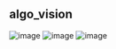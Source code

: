 ## algo_vision


![image](https://github.com/anon-000/Algo-Vision-flutter/blob/main/ss_1.png?raw=true)
![image](https://github.com/anon-000/Algo-Vision-flutter/blob/main/ss_2.png?raw=true)
![image](https://github.com/anon-000/Algo-Vision-flutter/blob/main/ss_3.png?raw=true)